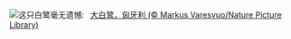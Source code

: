 ![](https://www.bing.com/th?id=OHR.WhiteEgret_ZH-CN4425921150_UHD.jpg&w=1000)这只白鹭毫无遗憾:&nbsp;&ensp;[大白鹭，匈牙利 (© Markus Varesvuo/Nature Picture Library)](https://www.bing.com/th?id=OHR.WhiteEgret_ZH-CN4425921150_UHD.jpg)
<br><br/>
